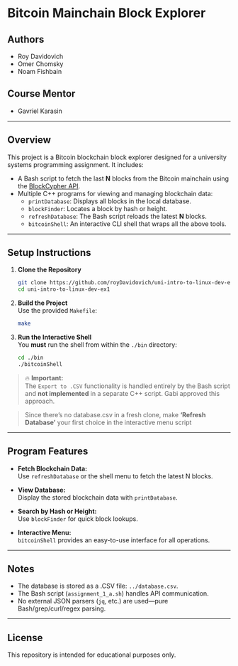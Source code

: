 # Bitcoin Mainchain Block Explorer

## Authors

- Roy Davidovich
- Omer Chomsky
- Noam Fishbain

## Course Mentor

- Gavriel Karasin

---

## Overview

This project is a Bitcoin blockchain block explorer designed for a university systems programming assignment. It includes:

- A Bash script to fetch the last **N** blocks from the Bitcoin mainchain using the [BlockCypher API](https://www.blockcypher.com/dev/bitcoin/#blockchain-api).
- Multiple C++ programs for viewing and managing blockchain data:
  - `printDatabase`: Displays all blocks in the local database.
  - `blockFinder`: Locates a block by hash or height.
  - `refreshDatabase`: The Bash script reloads the latest **N** blocks.
  - `bitcoinShell`: An interactive CLI shell that wraps all the above tools.

---

## Setup Instructions

1. **Clone the Repository**  
   ```bash
   git clone https://github.com/royDavidovich/uni-intro-to-linux-dev-ex1.git
   cd uni-intro-to-linux-dev-ex1
   ```

2. **Build the Project**  
   Use the provided `Makefile`:
   ```bash
   make
   ```

3. **Run the Interactive Shell**  
   You **must** run the shell from within the `./bin` directory:
   ```bash
   cd ./bin
   ./bitcoinShell
   ```

> 🔥 **Important:**  
> The `Export to .CSV` functionality is handled entirely by the Bash script and **not implemented** in a separate C++ script. Gabi approved this approach.<br />

>Since there’s no database.csv in a fresh clone, make **‘Refresh Database’** your first choice in the interactive menu script

---

## Program Features

- **Fetch Blockchain Data:**  
  Use `refreshDatabase` or the shell menu to fetch the latest N blocks.

- **View Database:**  
  Display the stored blockchain data with `printDatabase`.

- **Search by Hash or Height:**  
  Use `blockFinder` for quick block lookups.

- **Interactive Menu:**  
  `bitcoinShell` provides an easy-to-use interface for all operations.

---

## Notes

- The database is stored as a .CSV file: `../database.csv`.
- The Bash script (`assignment_1_a.sh`) handles API communication.
- No external JSON parsers (`jq`, etc.) are used—pure Bash/grep/curl/regex parsing.

---

## License

This repository is intended for educational purposes only.
